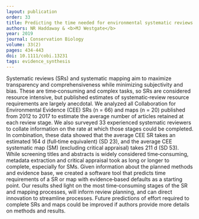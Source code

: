 ```yaml
---
layout: publication
order: 33
title: Predicting the time needed for environmental systematic reviews and systematic maps.
authors: NR Haddaway & <b>MJ Westgate</b>
year: 2019
journal: Conservation Biology
volume: 33(2)
pages: 434-443
doi: 10.1111/cobi.13231
tags: evidence_synthesis
---
```

Systematic reviews (SRs) and systematic mapping aim to maximize transparency and comprehensiveness while minimizing subjectivity and bias. These are time‐consuming and complex tasks, so SRs are considered resource intensive, but published estimates of systematic‐review resource requirements are largely anecdotal. We analyzed all Collaboration for Environmental Evidence (CEE) SRs (n = 66) and maps (n = 20) published from 2012 to 2017 to estimate the average number of articles retained at each review stage. We also surveyed 33 experienced systematic reviewers to collate information on the rate at which those stages could be completed. In combination, these data showed that the average CEE SR takes an estimated 164 d (full‐time equivalent) (SD 23), and the average CEE systematic map (SM) (excluding critical appraisal) takes 211 d (SD 53). While screening titles and abstracts is widely considered time‐consuming, metadata extraction and critical appraisal took as long or longer to complete, especially for SMs. Given information about the planned methods and evidence base, we created a software tool that predicts time requirements of a SR or map with evidence‐based defaults as a starting point. Our results shed light on the most time‐consuming stages of the SR and mapping processes, will inform review planning, and can direct innovation to streamline processes. Future predictions of effort required to complete SRs and maps could be improved if authors provide more details on methods and results.